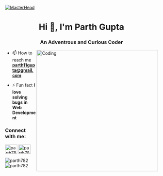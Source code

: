 [![MasterHead](https://www.google.com/imgres?imgurl=https%3A%2F%2Fbs-uploads.toptal.io%2Fblackfish-uploads%2Fcomponents%2Fseo%2Fcontent%2Fog_image_file%2Fog_image%2F777184%2Fsecure-rest-api-in-nodejs-18f43b3033c239da5d2525cfd9fdc98f.png&imgrefurl=https%3A%2F%2Fwww.toptal.com%2Fnodejs%2Fsecure-rest-api-in-nodejs&tbnid=Lcw1xpxaXAXZVM&vet=12ahUKEwi6hsT2rIv5AhWZgGMGHfnuDb4QMygAegUIARC7AQ..i&docid=CGeB2Hxt-LEMYM&w=1720&h=900&q=nodejs%20apis%20image&ved=2ahUKEwi6hsT2rIv5AhWZgGMGHfnuDb4QMygAegUIARC7AQ)](https://parth782.github.io)
<h1 align="center">Hi 👋, I'm Parth Gupta</h1>
<h3 align="center">An Adventrous and Curious Coder</h3>


<img align="right" alt="Coding" width="400" src="https://cdn.dribbble.com/users/2646423/screenshots/5507196/computer.gif">


- 📫 How to reach me **parth11gupta@gmail.com**

- ⚡ Fun fact **I love solving bugs in Web Development**

<h3 align="left">Connect with me:</h3>
<p align="left">
<a href="https://www.fiverr.com/parthgupta795?up_rollout=true" target="blank"><img align="center" src="https://cdn.jsdelivr.net/npm/simple-icons@3.0.1/icons/fiverr.svg" alt="parth782" height="30" width="40" /></a>
<a href="https://www.linkedin.com/in/parth-gupta-4b4969201/" target="blank"><img align="center" src="https://cdn.jsdelivr.net/npm/simple-icons@3.0.1/icons/linkedin.svg" alt="parth782" height="30" width="40" /></a>


</p>

<!--<h3 align="left">Languages and Tools:</h3>
<p align="left"> <a href="https://www.cprogramming.com/" target="_blank"> <img src="https://devicons.github.io/devicon/devicon.git/icons/c/c-original.svg" alt="c" width="40" height="40"/> </a> <a href="https://www.w3schools.com/cpp/" target="_blank"> <img src="https://devicons.github.io/devicon/devicon.git/icons/cplusplus/cplusplus-original.svg" alt="cplusplus" width="40" height="40"/> </a> <a href="https://www.w3schools.com/css/" target="_blank"> <img src="https://devicons.github.io/devicon/devicon.git/icons/css3/css3-original-wordmark.svg" alt="css3" width="40" height="40"/> </a> <a href="https://www.figma.com/" target="_blank"> <img src="https://www.vectorlogo.zone/logos/figma/figma-icon.svg" alt="figma" width="40" height="40"/> </a> <a href="https://flutter.dev" target="_blank"> <img src="https://www.vectorlogo.zone/logos/flutterio/flutterio-icon.svg" alt="flutter" width="40" height="40"/> </a> <a href="https://git-scm.com/" target="_blank"> <img src="https://www.vectorlogo.zone/logos/git-scm/git-scm-icon.svg" alt="git" width="40" height="40"/> </a> <a href="https://www.w3.org/html/" target="_blank"> <img src="https://devicons.github.io/devicon/devicon.git/icons/html5/html5-original-wordmark.svg" alt="html5" width="40" height="40"/> </a> <a href="https://www.linux.org/" target="_blank"> <img src="https://devicons.github.io/devicon/devicon.git/icons/linux/linux-original.svg" alt="linux" width="40" height="40"/> </a> <a href="https://www.photoshop.com/en" target="_blank"> <img src="https://devicons.github.io/devicon/devicon.git/icons/photoshop/photoshop-plain.svg" alt="photoshop" width="40" height="40"/> </a> <a href="https://www.python.org" target="_blank"> <img src="https://devicons.github.io/devicon/devicon.git/icons/python/python-original.svg" alt="python" width="40" height="40"/> </a> </p>
-->
<p><img align="left" src="https://github-readme-stats.vercel.app/api/top-langs?username=parth782&show_icons=true&locale=en&layout=compact" alt="parth782" /></p>

<p>&nbsp;<img align="center" src="https://github-readme-stats.vercel.app/api?username=parth782&show_icons=true&locale=en" alt="parth782" /></p>


